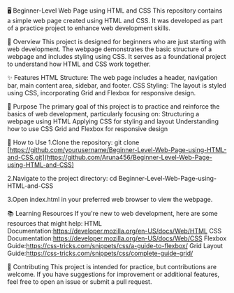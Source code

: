 🖥️ Beginner-Level Web Page using HTML and CSS
This repository contains a simple web page created using HTML and CSS. It was developed as part of a practice project to enhance web development skills.

📄 Overview
This project is designed for beginners who are just starting with web development. The webpage demonstrates the basic structure of a webpage and includes styling using CSS. It serves as a foundational project to understand how HTML and CSS work together.

✨ Features
HTML Structure: The web page includes a header, navigation bar, main content area, sidebar, and footer.
CSS Styling: The layout is styled using CSS, incorporating Grid and Flexbox for responsive design.

🎯 Purpose
The primary goal of this project is to practice and reinforce the basics of web development, particularly focusing on:
Structuring a webpage using HTML
Applying CSS for styling and layout
Understanding how to use CSS Grid and Flexbox for responsive design

🚀 How to Use
1.Clone the repository:
git clone [https://github.com/yourusername/Beginner-Level-Web-Page-using-HTML-and-CSS.git](https://github.com/Aruna456/Beginner-Level-Web-Page-using-HTML-and-CSS)

2.Navigate to the project directory:
cd Beginner-Level-Web-Page-using-HTML-and-CSS

3.Open index.html in your preferred web browser to view the webpage.

📚 Learning Resources
If you're new to web development, here are some resources that might help:
HTML Documentation:https://developer.mozilla.org/en-US/docs/Web/HTML
CSS Documentation:https://developer.mozilla.org/en-US/docs/Web/CSS
Flexbox Guide:https://css-tricks.com/snippets/css/a-guide-to-flexbox/
Grid Layout Guide:https://css-tricks.com/snippets/css/complete-guide-grid/

🤝 Contributing
This project is intended for practice, but contributions are welcome. If you have suggestions for improvement or additional features, feel free to open an issue or submit a pull request.


